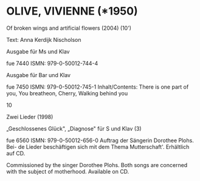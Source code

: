 # OLIVE, VIVIENNE (*1950)

Of broken wings and artificial flowers (2004) (10')

Text: Anna Kerdijk Nischolson

Ausgabe für Ms und Klav

fue 7440 ISMN: 979-0-50012-744-4

Ausgabe für Bar und Klav

fue 7450 ISMN: 979-0-50012-745-1 Inhalt/Contents: There is one part of you, You breatheon, Cherry, Walking behind you

10

Zwei Lieder (1998)

„Geschlossenes Glück", „Diagnose" für S und Klav (3)

fue 6560 ISMN: 979-0-50012-656-0 Auftrag der Sängerin Dorothee Plohs. Bei- de Lieder beschäftigen sich mit dem Thema Mutterschaft'. Erhältlich auf CD.

Commissioned by the singer Dorothee Plohs. Both songs are concerned with the subject of motherhood. Available on CD.